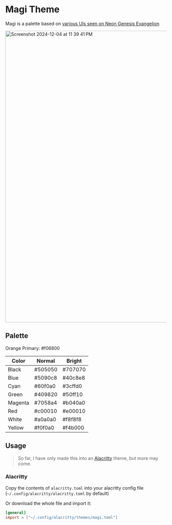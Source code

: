 # Magi Theme

Magi is a palette based on [various UIs seen on Neon Genesis Evangelion](https://www.reddit.com/r/FUI/comments/762sx3/neon_genesis_evangelion_fui_images_and_gifs/)

<img width="912" alt="Screenshot 2024-12-04 at 11 39 41 PM" src="https://github.com/user-attachments/assets/c36b2773-e2ed-488a-a468-dc08a67699f4">

## Palette

Orange Primary: #f06800

| Color   | Normal  | Bright  |
| ------- | ------- | ------- |
| Black   | #505050 | #707070 |
| Blue    | #5090c8 | #40c8e8 |
| Cyan    | #60f0a0 | #3cffd0 |
| Green   | #409820 | #50ff10 |
| Magenta | #7058a4 | #b040a0 |
| Red     | #c00010 | #e00010 |
| White   | #a0a0a0 | #f8f8f8 |
| Yellow  | #f0f0a0 | #f4b000 |

## Usage

> So far, I have only made this into an [Alacritty](https://github.com/alacritty/alacritty) theme, but more may come.

### Alacritty

Copy the contents of `alacritty.toml` into your alacritty config file (`~/.config/alacritty/alacritty.toml` by default)

Or download the whole file and import it:

```toml
[general]
import = ["~/.config/alacritty/themes/magi.toml"]
```
